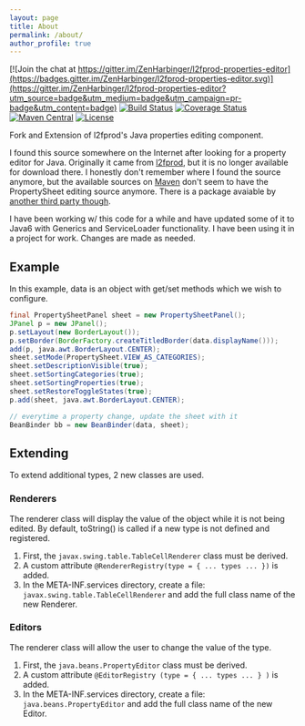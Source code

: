 ```yaml
---
layout: page
title: About
permalink: /about/
author_profile: true
---
```


[![Join the chat at https://gitter.im/ZenHarbinger/l2fprod-properties-editor](https://badges.gitter.im/ZenHarbinger/l2fprod-properties-editor.svg)](https://gitter.im/ZenHarbinger/l2fprod-properties-editor?utm_source=badge&utm_medium=badge&utm_campaign=pr-badge&utm_content=badge) [![Build Status](https://circleci.com/gh/ZenHarbinger/l2fprod-properties-editor.svg?style=shield&circle-token=:circle-token)](https://circleci.com/gh/ZenHarbinger/l2fprod-properties-editor)
[![Coverage Status](https://codecov.io/github/ZenHarbinger/l2fprod-properties-editor/coverage.svg?branch=master)](https://codecov.io/github/ZenHarbinger/l2fprod-properties-editor) [![Maven Central](https://maven-badges.herokuapp.com/maven-central/org.tros/l2fprod-properties-editor/badge.svg)](https://maven-badges.herokuapp.com/maven-central/org.tros/l2fprod-properties-editor/) [![License](http://img.shields.io/:license-apache-blue.svg)](http://www.apache.org/licenses/LICENSE-2.0.html)

Fork and Extension of l2fprod's Java properties editing component.

I found this source somewhere on the Internet after looking for a property editor for Java. Originally it came from [l2fprod](http://www.l2fprod.com/common/), but it is no longer available for download there. I honestly don't remember where I found the source anymore, but the available sources on [Maven](http://mvnrepository.com/artifact/com.l2fprod.common/l2fprod-common-shared/6.9.1) don't seem to have the PropertySheet editing source anymore. There is a package avaiable by [another third party though](http://mvnrepository.com/artifact/org.nuiton.thirdparty/l2fprod-common/0.1).

I have been working w/ this code for a while and have updated some of it to Java6 with Generics and ServiceLoader functionality. I have been using it in a project for work. Changes are made as needed.

## Example

In this example, data is an object with get/set methods which we wish to configure.

```java
final PropertySheetPanel sheet = new PropertySheetPanel();
JPanel p = new JPanel();
p.setLayout(new BorderLayout());
p.setBorder(BorderFactory.createTitledBorder(data.displayName()));
add(p, java.awt.BorderLayout.CENTER);
sheet.setMode(PropertySheet.VIEW_AS_CATEGORIES);
sheet.setDescriptionVisible(true);
sheet.setSortingCategories(true);
sheet.setSortingProperties(true);
sheet.setRestoreToggleStates(true);
p.add(sheet, java.awt.BorderLayout.CENTER);

// everytime a property change, update the sheet with it
BeanBinder bb = new BeanBinder(data, sheet);
```

## Extending

To extend additional types, 2 new classes are used.

### Renderers

The renderer class will display the value of the object while it is not being edited. By default, toString() is called if a new type is not defined and registered.

1. First, the `javax.swing.table.TableCellRenderer` class must be derived.
2. A custom attribute `@RendererRegistry(type = { ... types ... })` is added.
3. In the META-INF.services directory, create a file: `javax.swing.table.TableCellRenderer` and add the full class name of the new Renderer.

### Editors

The renderer class will allow the user to change the value of the type.

1. First, the `java.beans.PropertyEditor` class must be derived.
2. A custom attribute `@EditorRegistry (type = { ... types ... } )` is added.
3. In the META-INF.services directory, create a file: `java.beans.PropertyEditor` and add the full class name of the new Editor.
